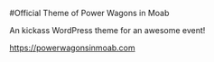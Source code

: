 #Official Theme of Power Wagons in Moab

An kickass WordPress theme for an awesome event!

https://powerwagonsinmoab.com